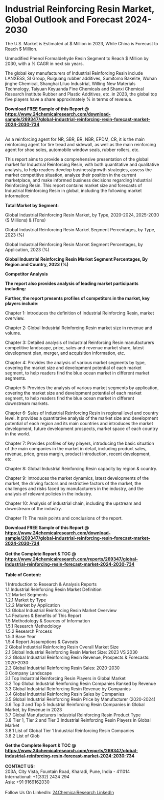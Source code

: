 <h1>Industrial Reinforcing Resin Market, Global Outlook and Forecast 2024-2030</h1><p>
The U.S. Market is Estimated at $ Million in 2023, While China is Forecast to Reach $ Million.</p><p>
Unmodified Phenol Formaldehyde Resin Segment to Reach $ Million by 2030, with a % CAGR in next six years.</p><p>
The global key manufacturers of Industrial Reinforcing Resin include LANXESS, SI Group, Ruiguang rubber additives, Sumitomo Bakelite, Wuhan jinghe Chemical, Shanghai Liluo Industrial, Willing New Materials Technology, Taiyuan Keyuanda Fine Chemicals and Shanxi Chemical Research Institute Rubber and Plastic Additives, etc. in 2023, the global top five players have a share approximately % in terms of revenue.</p><div><b>Download FREE Sample of this Report @ 
            <a href="https://www.24chemicalresearch.com/download-sample/269347/global-industrial-reinforcing-resin-forecast-market-2024-2030-734">
            https://www.24chemicalresearch.com/download-sample/269347/global-industrial-reinforcing-resin-forecast-market-2024-2030-734</a></b></div><br><p>
As a reinforcing agent for NR, SBR, BR, NBR, EPDM, CR, it is the main reinforcing agent for tire tread and sidewall, as well as the main reinforcing agent for shoe soles, automobile window seals, rubber rollers, etc.</p><p>
This report aims to provide a comprehensive presentation of the global market for Industrial Reinforcing Resin, with both quantitative and qualitative analysis, to help readers develop business/growth strategies, assess the market competitive situation, analyze their position in the current marketplace, and make informed business decisions regarding Industrial Reinforcing Resin. This report contains market size and forecasts of Industrial Reinforcing Resin in global, including the following market information:
</p><p>
<strong>Total Market by Segment:</strong></p><p>
Global Industrial Reinforcing Resin Market, by Type, 2020-2024, 2025-2030 ($ Millions) &amp; (Tons)</p><p>
Global Industrial Reinforcing Resin Market Segment Percentages, by Type, 2023 (%)</p><p>
</p><p>
Global Industrial Reinforcing Resin Market Segment Percentages, by Application, 2023 (%)</p><p>
</p><p>
<strong>Global Industrial Reinforcing Resin Market Segment Percentages, By Region and Country, 2023 (%)</strong></p><p>
</p><p>
<strong>Competitor Analysis</strong></p><p>
<strong>The report also provides analysis of leading market participants including:</strong></p><p>
</p><p>
<strong>Further, the report presents profiles of competitors in the market, key players include:</strong></p><p>
</p><p>
Chapter 1: Introduces the definition of Industrial Reinforcing Resin, market overview.</p><p>
Chapter 2: Global Industrial Reinforcing Resin market size in revenue and volume.</p><p>
Chapter 3: Detailed analysis of Industrial Reinforcing Resin manufacturers competitive landscape, price, sales and revenue market share, latest development plan, merger, and acquisition information, etc.</p><p>
Chapter 4: Provides the analysis of various market segments by type, covering the market size and development potential of each market segment, to help readers find the blue ocean market in different market segments.</p><p>
Chapter 5: Provides the analysis of various market segments by application, covering the market size and development potential of each market segment, to help readers find the blue ocean market in different downstream markets.</p><p>
Chapter 6: Sales of Industrial Reinforcing Resin in regional level and country level. It provides a quantitative analysis of the market size and development potential of each region and its main countries and introduces the market development, future development prospects, market space of each country in the world.</p><p>
Chapter 7: Provides profiles of key players, introducing the basic situation of the main companies in the market in detail, including product sales, revenue, price, gross margin, product introduction, recent development, etc.</p><p>
Chapter 8: Global Industrial Reinforcing Resin capacity by region &amp; country.</p><p>
Chapter 9: Introduces the market dynamics, latest developments of the market, the driving factors and restrictive factors of the market, the challenges and risks faced by manufacturers in the industry, and the analysis of relevant policies in the industry.</p><p>
Chapter 10: Analysis of industrial chain, including the upstream and downstream of the industry.</p><p>
Chapter 11: The main points and conclusions of the report.</p><div><b>Download FREE Sample of this Report @ 
            <a href="https://www.24chemicalresearch.com/download-sample/269347/global-industrial-reinforcing-resin-forecast-market-2024-2030-734">
            https://www.24chemicalresearch.com/download-sample/269347/global-industrial-reinforcing-resin-forecast-market-2024-2030-734</a></b></div><br><div><b>Get the Complete Report & TOC @ 
            <a href="https://www.24chemicalresearch.com/reports/269347/global-industrial-reinforcing-resin-forecast-market-2024-2030-734">
            https://www.24chemicalresearch.com/reports/269347/global-industrial-reinforcing-resin-forecast-market-2024-2030-734</a></b></div><br>
            <b>Table of Content:</b><p>1 Introduction to Research & Analysis Reports<br />
    1.1 Industrial Reinforcing Resin Market Definition<br />
    1.2 Market Segments<br />
        1.2.1 Market by Type<br />
        1.2.2 Market by Application<br />
    1.3 Global Industrial Reinforcing Resin Market Overview<br />
    1.4 Features & Benefits of This Report<br />
    1.5 Methodology & Sources of Information<br />
        1.5.1 Research Methodology<br />
        1.5.2 Research Process<br />
        1.5.3 Base Year<br />
        1.5.4 Report Assumptions & Caveats<br />
2 Global Industrial Reinforcing Resin Overall Market Size<br />
    2.1 Global Industrial Reinforcing Resin Market Size: 2023 VS 2030<br />
    2.2 Global Industrial Reinforcing Resin Revenue, Prospects & Forecasts: 2020-2030<br />
    2.3 Global Industrial Reinforcing Resin Sales: 2020-2030<br />
3 Company Landscape<br />
    3.1 Top Industrial Reinforcing Resin Players in Global Market<br />
    3.2 Top Global Industrial Reinforcing Resin Companies Ranked by Revenue<br />
    3.3 Global Industrial Reinforcing Resin Revenue by Companies<br />
    3.4 Global Industrial Reinforcing Resin Sales by Companies<br />
    3.5 Global Industrial Reinforcing Resin Price by Manufacturer (2020-2024)<br />
    3.6 Top 3 and Top 5 Industrial Reinforcing Resin Companies in Global Market, by Revenue in 2023<br />
    3.7 Global Manufacturers Industrial Reinforcing Resin Product Type<br />
    3.8 Tier 1, Tier 2 and Tier 3 Industrial Reinforcing Resin Players in Global Market<br />
        3.8.1 List of Global Tier 1 Industrial Reinforcing Resin Companies<br />
        3.8.2 List of Glob</p><div><b>Get the Complete Report & TOC @ 
            <a href="https://www.24chemicalresearch.com/reports/269347/global-industrial-reinforcing-resin-forecast-market-2024-2030-734">
            https://www.24chemicalresearch.com/reports/269347/global-industrial-reinforcing-resin-forecast-market-2024-2030-734</a></b></div><br><b>CONTACT US:</b><br>
            203A, City Vista, Fountain Road, Kharadi, Pune, India - 411014<br>
            International: +1(332) 2424 294<br>
            Asia: +91 9169162030 <br><br>
            Follow Us On LinkedIn: <a href="https://www.linkedin.com/company/24chemicalresearch/">24ChemicalResearch LinkedIn</a>